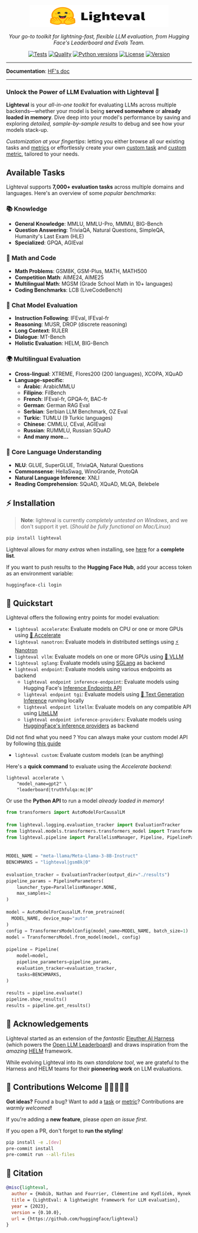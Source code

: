 <p align="center">
  <br/>
    <img alt="lighteval library logo" src="./assets/lighteval-doc.svg" width="376" height="59" style="max-width: 100%;">
  <br/>
</p>


<p align="center">
    <i>Your go-to toolkit for lightning-fast, flexible LLM evaluation, from Hugging Face's Leaderboard and Evals Team.</i>
</p>

<div align="center">

[![Tests](https://github.com/huggingface/lighteval/actions/workflows/tests.yaml/badge.svg?branch=main)](https://github.com/huggingface/lighteval/actions/workflows/tests.yaml?query=branch%3Amain)
[![Quality](https://github.com/huggingface/lighteval/actions/workflows/quality.yaml/badge.svg?branch=main)](https://github.com/huggingface/lighteval/actions/workflows/quality.yaml?query=branch%3Amain)
[![Python versions](https://img.shields.io/pypi/pyversions/lighteval)](https://www.python.org/downloads/)
[![License](https://img.shields.io/badge/License-MIT-green.svg)](https://github.com/huggingface/lighteval/blob/main/LICENSE)
[![Version](https://img.shields.io/pypi/v/lighteval)](https://pypi.org/project/lighteval/)

</div>

---

**Documentation**: <a href="https://huggingface.co/docs/lighteval/main/en/index" target="_blank">HF's doc</a>

---

### Unlock the Power of LLM Evaluation with Lighteval 🚀

**Lighteval** is your *all-in-one toolkit* for evaluating LLMs across multiple
backends—whether your model is being **served somewhere** or **already loaded in memory**.
Dive deep into your model's performance by saving and exploring *detailed,
sample-by-sample results* to debug and see how your models stack-up.

*Customization at your fingertips*: letting you either browse all our existing tasks and [metrics](https://huggingface.co/docs/lighteval/metric-list) or effortlessly create your own [custom task](https://huggingface.co/docs/lighteval/adding-a-custom-task) and [custom metric](https://huggingface.co/docs/lighteval/adding-a-new-metric), tailored to your needs.


## Available Tasks

Lighteval supports **7,000+ evaluation tasks** across multiple domains and languages. Here's an overview of some *popular benchmarks*:


### 📚 **Knowledge**
- **General Knowledge**: MMLU, MMLU-Pro, MMMU, BIG-Bench
- **Question Answering**: TriviaQA, Natural Questions, SimpleQA, Humanity's Last Exam (HLE)
- **Specialized**: GPQA, AGIEval

### 🧮 **Math and Code**
- **Math Problems**: GSM8K, GSM-Plus, MATH, MATH500
- **Competition Math**: AIME24, AIME25
- **Multilingual Math**: MGSM (Grade School Math in 10+ languages)
- **Coding Benchmarks**: LCB (LiveCodeBench)

### 🎯 **Chat Model Evaluation**
- **Instruction Following**: IFEval, IFEval-fr
- **Reasoning**: MUSR, DROP (discrete reasoning)
- **Long Context**: RULER
- **Dialogue**: MT-Bench
- **Holistic Evaluation**: HELM, BIG-Bench

### 🌍 **Multilingual Evaluation**
- **Cross-lingual**: XTREME, Flores200 (200 languages), XCOPA, XQuAD
- **Language-specific**: 
  - **Arabic**: ArabicMMLU
  - **Filipino**: FilBench
  - **French**: IFEval-fr, GPQA-fr, BAC-fr
  - **German**: German RAG Eval
  - **Serbian**: Serbian LLM Benchmark, OZ Eval
  - **Turkic**: TUMLU (9 Turkic languages)
  - **Chinese**: CMMLU, CEval, AGIEval
  - **Russian**: RUMMLU, Russian SQuAD
  - **And many more...**

### 🧠 **Core Language Understanding**
- **NLU**: GLUE, SuperGLUE, TriviaQA, Natural Questions
- **Commonsense**: HellaSwag, WinoGrande, ProtoQA
- **Natural Language Inference**: XNLI
- **Reading Comprehension**: SQuAD, XQuAD, MLQA, Belebele


## ⚡️ Installation

> **Note**: lighteval is currently *completely untested on Windows*, and we don't support it yet. (*Should be fully functional on Mac/Linux*)

```bash
pip install lighteval
```

Lighteval allows for *many extras* when installing, see [here](https://huggingface.co/docs/lighteval/installation) for a **complete list**.

If you want to push results to the **Hugging Face Hub**, add your access token as
an environment variable:

```shell
huggingface-cli login
```

## 🚀 Quickstart

Lighteval offers the following entry points for model evaluation:

- `lighteval accelerate`: Evaluate models on CPU or one or more GPUs using [🤗
  Accelerate](https://github.com/huggingface/accelerate)
- `lighteval nanotron`: Evaluate models in distributed settings using [⚡️
  Nanotron](https://github.com/huggingface/nanotron)
- `lighteval vllm`: Evaluate models on one or more GPUs using [🚀
  VLLM](https://github.com/vllm-project/vllm)
- `lighteval sglang`: Evaluate models using [SGLang](https://github.com/sgl-project/sglang) as backend
- `lighteval endpoint`: Evaluate models using various endpoints as backend
  - `lighteval endpoint inference-endpoint`: Evaluate models using Hugging Face's [Inference Endpoints API](https://huggingface.co/inference-endpoints/dedicated)
  - `lighteval endpoint tgi`: Evaluate models using [🔗 Text Generation Inference](https://huggingface.co/docs/text-generation-inference/en/index) running locally
  - `lighteval endpoint litellm`: Evaluate models on any compatible API using [LiteLLM](https://www.litellm.ai/)
  - `lighteval endpoint inference-providers`: Evaluate models using [HuggingFace's inference providers](https://huggingface.co/docs/inference-providers/en/index) as backend

Did not find what you need ? You can always make your custom model API by following [this guide](https://huggingface.co/docs/lighteval/main/en/evaluating-a-custom-model)
- `lighteval custom`: Evaluate custom models (can be anything)

Here's a **quick command** to evaluate using the *Accelerate backend*:

```shell
lighteval accelerate \
    "model_name=gpt2" \
    "leaderboard|truthfulqa:mc|0"
```

Or use the **Python API** to run a model *already loaded in memory*!

```python
from transformers import AutoModelForCausalLM

from lighteval.logging.evaluation_tracker import EvaluationTracker
from lighteval.models.transformers.transformers_model import TransformersModel, TransformersModelConfig
from lighteval.pipeline import ParallelismManager, Pipeline, PipelineParameters


MODEL_NAME = "meta-llama/Meta-Llama-3-8B-Instruct"
BENCHMARKS = "lighteval|gsm8k|0"

evaluation_tracker = EvaluationTracker(output_dir="./results")
pipeline_params = PipelineParameters(
    launcher_type=ParallelismManager.NONE,
    max_samples=2
)

model = AutoModelForCausalLM.from_pretrained(
  MODEL_NAME, device_map="auto"
)
config = TransformersModelConfig(model_name=MODEL_NAME, batch_size=1)
model = TransformersModel.from_model(model, config)

pipeline = Pipeline(
    model=model,
    pipeline_parameters=pipeline_params,
    evaluation_tracker=evaluation_tracker,
    tasks=BENCHMARKS,
)

results = pipeline.evaluate()
pipeline.show_results()
results = pipeline.get_results()
```

## 🙏 Acknowledgements

Lighteval started as an extension of the *fantastic* [Eleuther AI
Harness](https://github.com/EleutherAI/lm-evaluation-harness) (which powers the
[Open LLM
Leaderboard](https://huggingface.co/spaces/open-llm-leaderboard/open_llm_leaderboard))
and draws inspiration from the *amazing*
[HELM](https://crfm.stanford.edu/helm/latest/) framework.

While evolving Lighteval into its own *standalone tool*, we are grateful to the
Harness and HELM teams for their **pioneering work** on LLM evaluations.

## 🌟 Contributions Welcome 💙💚💛💜🧡

**Got ideas?** Found a bug? Want to add a
[task](https://huggingface.co/docs/lighteval/adding-a-custom-task) or
[metric](https://huggingface.co/docs/lighteval/adding-a-new-metric)?
Contributions are *warmly welcomed*!

If you're adding a **new feature**, please *open an issue first*.

If you open a PR, don't forget to **run the styling**!

```bash
pip install -e .[dev]
pre-commit install
pre-commit run --all-files
```
## 📜 Citation

```bibtex
@misc{lighteval,
  author = {Habib, Nathan and Fourrier, Clémentine and Kydlíček, Hynek and Wolf, Thomas and Tunstall, Lewis},
  title = {LightEval: A lightweight framework for LLM evaluation},
  year = {2023},
  version = {0.10.0},
  url = {https://github.com/huggingface/lighteval}
}
```

